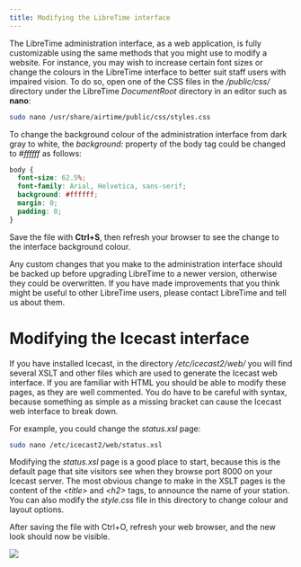 ```yaml
---
title: Modifying the LibreTime interface
---
```


The LibreTime administration interface, as a web application, is fully customizable using the same methods that you might use to modify a website. For instance, you may wish to increase certain font sizes or change the colours in the LibreTime interface to better suit staff users with impaired vision. To do so, open one of the CSS files in the _/public/css/_ directory under the LibreTime _DocumentRoot_ directory in an editor such as **nano**:

```bash
sudo nano /usr/share/airtime/public/css/styles.css
```

To change the background colour of the administration interface from dark gray to white, the _background:_ property of the body tag could be changed to _\#ffffff_ as follows:

```css
body {
  font-size: 62.5%;
  font-family: Arial, Helvetica, sans-serif;
  background: #ffffff;
  margin: 0;
  padding: 0;
}
```

Save the file with **Ctrl+S**, then refresh your browser to see the change to the interface background colour.

Any custom changes that you make to the administration interface should be backed up before upgrading LibreTime to a newer version, otherwise they could be overwritten. If you have made improvements that you think might be useful to other LibreTime users, please contact LibreTime and tell us about them.

# Modifying the Icecast interface

If you have installed Icecast, in the directory _/etc/icecast2/web/_ you will find several XSLT and other files which are used to generate the Icecast web interface. If you are familiar with HTML you should be able to modify these pages, as they are well commented. You do have to be careful with syntax, because something as simple as a missing bracket can cause the Icecast web interface to break down.

For example, you could change the _status.xsl_ page:

```bash
sudo nano /etc/icecast2/web/status.xsl
```

Modifying the _status.xsl_ page is a good place to start, because this is the default page that site visitors see when they browse port 8000 on your Icecast server. The most obvious change to make in the XSLT pages is the content of the _&lt;title&gt;_ and _&lt;h2&gt;_ tags, to announce the name of your station. You can also modify the _style.css_ file in this directory to change colour and layout options.

After saving the file with Ctrl+O, refresh your web browser, and the new look should now be visible.

![](/img/Screenshot177-Icecast_rocks.png)
